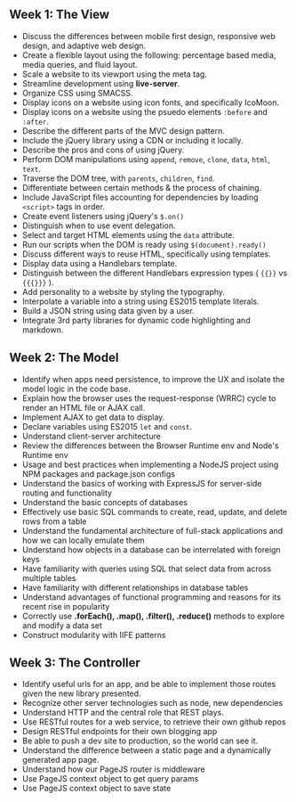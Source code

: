 ## Week 1: The View
- Discuss the differences between mobile first design, responsive web design, and adaptive web design.
- Create a flexible layout using the following: percentage based media, media queries, and fluid layout.
- Scale a website to its viewport using the meta tag.
- Streamline development using **live-server**.
- Organize CSS using SMACSS.
- Display icons on a website using icon fonts, and specifically IcoMoon.
- Display icons on a website using the psuedo elements `:before` and `:after`.
- Describe the different parts of the MVC design pattern.
- Include the jQuery library using a CDN or including it locally.
- Describe the pros and cons of using jQuery.
- Perform DOM manipulations using `append`, `remove`, `clone`, `data`, `html`, `text`.
- Traverse the DOM tree, with `parents`, `children`, `find`.
- Differentiate between certain methods & the process of chaining.
- Include JavaScript files accounting for dependencies by loading `<script>` tags in order.
- Create event listeners using jQuery's `$.on()`
- Distinguish when to use event delegation.
- Select and target HTML elements using the `data` attribute.
- Run our scripts when the DOM is ready using `$(document).ready()`
- Discuss different ways to reuse HTML, specifically using templates.
- Display data using a Handlebars template.
- Distinguish between the different Handlebars expression types ( `{{}}` vs `{{{}}}` ).
- Add personality to a website by styling the typography.
- Interpolate a variable into a string using ES2015 template literals.
- Build a JSON string using data given by a user. 
- Integrate 3rd party libraries for dynamic code highlighting and markdown.

## Week 2: The Model
- Identify when apps need persistence, to improve the UX and isolate the model logic in the code base.
- Explain how the browser uses the request-response (WRRC) cycle to render an HTML file or AJAX call.
- Implement AJAX to get data to display.
- Declare variables using ES2015 `let` and `const`.
- Understand client-server architecture
- Review the differences between the Browser Runtime env and Node's Runtime env
- Usage and best practices when implementing a NodeJS project using NPM packages and package.json configs
- Understand the basics of working with ExpressJS for server-side routing and functionality
- Understand the basic concepts of databases
- Effectively use basic SQL commands to create, read, update, and delete rows from a table
- Understand the fundamental architecture of full-stack applications and how we can locally emulate them
- Understand how objects in a database can be interrelated with foreign keys
- Have familiarity with queries using SQL that select data from across multiple tables
- Have familiarity with different relationships in database tables
- Understand advantages of functional programming and reasons for its recent rise in popularity
- Correctly use **.forEach(), .map(), .filter(), .reduce()** methods to explore and modify a data set
- Construct modularity with IIFE patterns

## Week 3: The Controller
- Identify useful urls for an app, and be able to implement those routes given the new library presented.
- Recognize other server technologies such as node, new dependencies
- Understand HTTP and the central role that REST plays.
- Use RESTful routes for a web service, to retrieve their own github repos
- Design RESTful endpoints for their own blogging app
- Be able to push a dev site to production, so the world can see it.
- Understand the difference between a static page and a dynamically generated app page.
- Understand how our PageJS router is middleware
- Use PageJS context object to get query params
- Use PageJS context object to save state